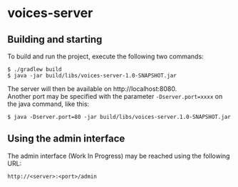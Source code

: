 # voices-server

Building and starting
---------------------
To build and run the project, execute the following two commands:

    $ ./gradlew build
    $ java -jar build/libs/voices-server-1.0-SNAPSHOT.jar
    
The server will then be available on http://localhost:8080.  
Another port may be specified with the parameter
`-Dserver.port=xxxx` on the java command, like this:

    $ java -Dserver.port=80 -jar build/libs/voices-server.1.0-SNAPSHOT.jar
    
Using the admin interface
-------------------------
The admin interface (Work In Progress) may be reached using the following URL:

    http://<server>:<port>/admin
    
    
